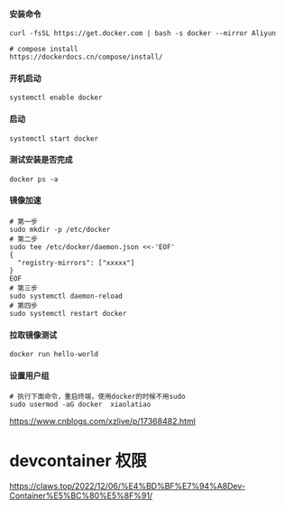 #### 安装命令
```shell
curl -fsSL https://get.docker.com | bash -s docker --mirror Aliyun

# compose install
https://dockerdocs.cn/compose/install/
```

#### 开机启动
```shell
systemctl enable docker
```

#### 启动
```shell
systemctl start docker
```

#### 测试安装是否完成
```shell
docker ps -a
```

#### 镜像加速
```shell
# 第一步
sudo mkdir -p /etc/docker
# 第二步
sudo tee /etc/docker/daemon.json <<-'EOF'
{
  "registry-mirrors": ["xxxxx"]
}
EOF
# 第三步
sudo systemctl daemon-reload
# 第四步
sudo systemctl restart docker
```

#### 拉取镜像测试
```shell
docker run hello-world
```

#### 设置用户组
```shell
# 执行下面命令，重启终端，使用docker的时候不用sudo
sudo usermod -aG docker  xiaolatiao
```

https://www.cnblogs.com/xzlive/p/17368482.html

# devcontainer 权限
https://claws.top/2022/12/06/%E4%BD%BF%E7%94%A8Dev-Container%E5%BC%80%E5%8F%91/